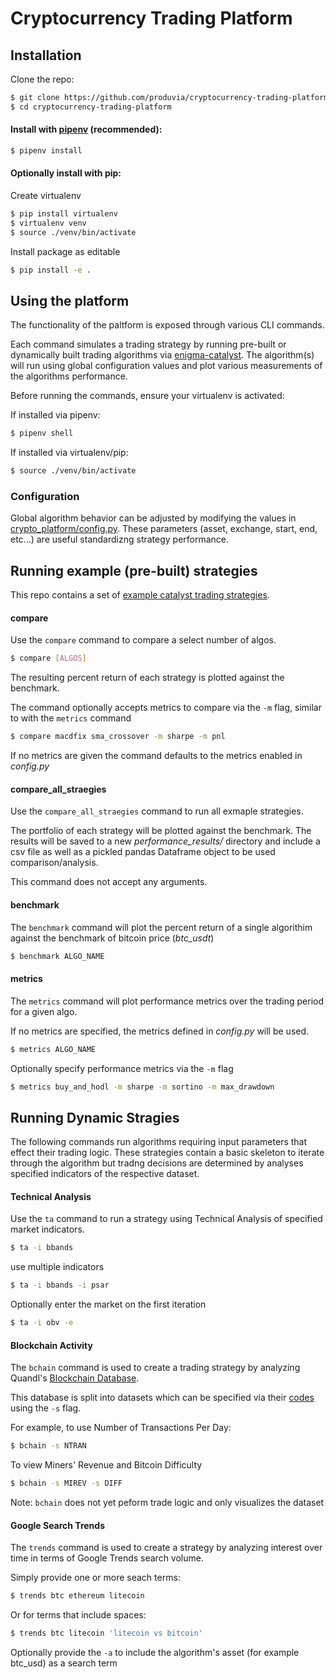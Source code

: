 # Cryptocurrency Trading Platform

## Installation

Clone the repo:
```bash
$ git clone https://github.com/produvia/cryptocurrency-trading-platform.git
$ cd cryptocurrency-trading-platform
```

#### Install with [pipenv](https://github.com/pypa/pipenv#installation) (recommended):
```bash
$ pipenv install
```

#### Optionally install with pip:

Create virtualenv
```bash
$ pip install virtualenv
$ virtualenv venv
$ source ./venv/bin/activate
```

Install package as editable
```bash
$ pip install -e .
```


## Using the platform

The functionality of the paltform is exposed through various CLI commands.

Each command simulates a trading strategy by running pre-built or dynamically built trading algorithms via [enigma-catalyst](https://github.com/enigmampc/catalyst). The algorithm(s) will run using global configuration values and  plot various measurements of the algorithms performance.

Before running the commands, ensure your virtualenv is activated:

If installed via pipenv:
```bash
$ pipenv shell
```

If installed via virtualenv/pip:
```bash
$ source ./venv/bin/activate
```

### Configuration
Global algorithm behavior can be adjusted by modifying the values in [crypto_platform/config.py](/crypto_platform/config.py). These parameters (asset, exchange, start, end, etc...) are useful standardizng strategy performance.


## Running example (pre-built) strategies
This repo contains a set of [example catalyst trading strategies](crypto_platform/algos/). 

#### compare

Use the `compare` command to compare a select number of algos. 

```bash
$ compare [ALGOS]
```

The resulting percent return of each strategy is plotted against the benchmark.

The command optionally accepts metrics to compare via the `-m` flag, similar to with the `metrics` command

```bash
$ compare macdfix sma_crossover -m sharpe -m pnl
```

If no metrics are given the command defaults to the metrics enabled in *config.py*

#### compare_all_straegies
Use the `compare_all_straegies` command to run all exmaple strategies.

The portfolio of each strategy will be plotted against the benchmark.
The results will be saved to a new  *performance_results/* directory and include a csv file as well as a pickled pandas Dataframe object to be used comparison/analysis.

This command does not accept any arguments.

#### benchmark

The `benchmark` command will plot the percent return of a single algorithim against the benchmark of bitcoin price (*btc_usdt*)

```bash
$ benchmark ALGO_NAME
```


#### metrics

The `metrics` command will plot performance metrics over the trading period for a given algo.

If no metrics are specified, the metrics defined in _config.py_ will be used.

```bash
$ metrics ALGO_NAME
```

Optionally specify performance metrics via the `-m` flag
```bash
$ metrics buy_and_hodl -m sharpe -m sortino -m max_drawdown
```

## Running Dynamic Stragies
The following commands run algorithms requiring input parameters that effect their trading logic. These strategies contain a basic skeleton to iterate through the algorithm but tradng decisions are determined by analyses specified indicators of the respective dataset.

#### Technical Analysis
Use the `ta` command to run a strategy using Technical Analysis of specified market indicators.

```bash
$ ta -i bbands
```

use multiple indicators
```bash
$ ta -i bbands -i psar
```

Optionally enter the market on the first iteration
```bash
$ ta -i obv -e
```


#### Blockchain Activity

The `bchain` command is used to create a trading strategy by analyzing Quandl's [Blockchain Database](https://www.quandl.com/data/BCHAIN-Blockchain).

This database is split into datasets which can be specified via their [codes](/crypto_platform/datasets/quandl_data/BCHAIN-datasets-codes.csv) using the `-s` flag.

For example, to use Number of Transactions Per Day:
```bash
$ bchain -s NTRAN
```

To view Miners' Revenue and Bitcoin Difficulty
```bash
$ bchain -s MIREV -s DIFF
```

Note: `bchain` does not yet peform trade logic and only visualizes the dataset

#### Google Search Trends

The `trends` command is used to create a strategy by analyzing interest over time in terms of Google Trends search volume.

Simply provide one or more seach terms:

```bash
$ trends btc ethereum litecoin
```

Or for terms that include spaces:
```bash
$ trends btc litecoin 'litecoin vs bitcoin'
```

Optionally provide the `-a` to include the algorithm's asset (for example btc_usd) as a search term





